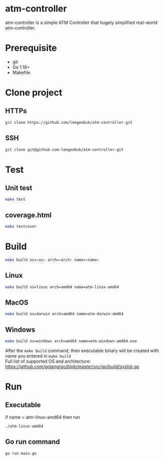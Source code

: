 # atm-controller
atm-controller is a simple ATM Controller that hugely simplified real-world atm-controller.  

# Prerequisite  
- git
- Go 1.18+
- Makefile

# Clone project  
## HTTPs  
```bash
git clone https://github.com/leegeobuk/atm-controller.git
```
## SSH
```bash
git clone git@github.com:leegeobuk/atm-controller.git
```

# Test
## Unit test
```bash
make test
```

## coverage.html
```bash
make testcover
```

# Build
```bash
make build os=<os> arch=<arch> name=<name>
```
## Linux
```bash
make build os=linux arch=amd64 name=atm-linux-amd64
```

## MacOS
```bash
make build os=darwin arch=amd64 name=atm-darwin-amd64
```

## Windows
```bash
make build os=windows arch=amd64 name=atm-windows-amd64.exe
```

After the ```make build``` command, then executable binary will be created with name you entered in ```make build```  
Full list of supported OS and architecture: https://github.com/golang/go/blob/master/src/go/build/syslist.go

# Run
## Executable
if name = atm-linux-amd64 then run  
```bash
./atm-linux-amd64
```

## Go run command
```bash
go run main.go
```